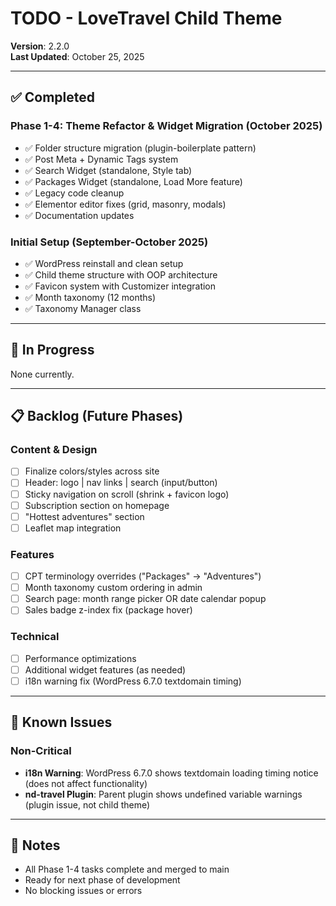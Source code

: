 # TODO - LoveTravel Child Theme

**Version**: 2.2.0  
**Last Updated**: October 25, 2025

---

## ✅ Completed

### Phase 1-4: Theme Refactor & Widget Migration (October 2025)
- ✅ Folder structure migration (plugin-boilerplate pattern)
- ✅ Post Meta + Dynamic Tags system
- ✅ Search Widget (standalone, Style tab)
- ✅ Packages Widget (standalone, Load More feature)
- ✅ Legacy code cleanup
- ✅ Elementor editor fixes (grid, masonry, modals)
- ✅ Documentation updates

### Initial Setup (September-October 2025)
- ✅ WordPress reinstall and clean setup
- ✅ Child theme structure with OOP architecture
- ✅ Favicon system with Customizer integration
- ✅ Month taxonomy (12 months)
- ✅ Taxonomy Manager class

---

## 🔄 In Progress

None currently.

---

## 📋 Backlog (Future Phases)

### Content & Design
- [ ] Finalize colors/styles across site
- [ ] Header: logo | nav links | search (input/button)
- [ ] Sticky navigation on scroll (shrink + favicon logo)
- [ ] Subscription section on homepage
- [ ] "Hottest adventures" section
- [ ] Leaflet map integration

### Features
- [ ] CPT terminology overrides ("Packages" → "Adventures")
- [ ] Month taxonomy custom ordering in admin
- [ ] Search page: month range picker OR date calendar popup
- [ ] Sales badge z-index fix (package hover)

### Technical
- [ ] Performance optimizations
- [ ] Additional widget features (as needed)
- [ ] i18n warning fix (WordPress 6.7.0 textdomain timing)

---

## 🐛 Known Issues

### Non-Critical
- **i18n Warning**: WordPress 6.7.0 shows textdomain loading timing notice (does not affect functionality)
- **nd-travel Plugin**: Parent plugin shows undefined variable warnings (plugin issue, not child theme)

---

## 📝 Notes

- All Phase 1-4 tasks complete and merged to main
- Ready for next phase of development
- No blocking issues or errors